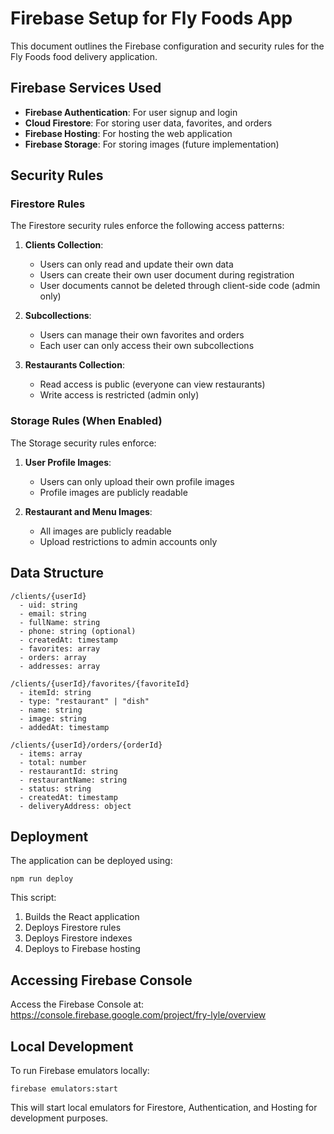 # Firebase Setup for Fly Foods App

This document outlines the Firebase configuration and security rules for the Fly Foods food delivery application.

## Firebase Services Used

- **Firebase Authentication**: For user signup and login
- **Cloud Firestore**: For storing user data, favorites, and orders
- **Firebase Hosting**: For hosting the web application
- **Firebase Storage**: For storing images (future implementation)

## Security Rules

### Firestore Rules

The Firestore security rules enforce the following access patterns:

1. **Clients Collection**:
   - Users can only read and update their own data
   - Users can create their own user document during registration
   - User documents cannot be deleted through client-side code (admin only)

2. **Subcollections**:
   - Users can manage their own favorites and orders
   - Each user can only access their own subcollections

3. **Restaurants Collection**:
   - Read access is public (everyone can view restaurants)
   - Write access is restricted (admin only)

### Storage Rules (When Enabled)

The Storage security rules enforce:

1. **User Profile Images**:
   - Users can only upload their own profile images
   - Profile images are publicly readable

2. **Restaurant and Menu Images**:
   - All images are publicly readable
   - Upload restrictions to admin accounts only

## Data Structure

```
/clients/{userId}
  - uid: string
  - email: string
  - fullName: string
  - phone: string (optional)
  - createdAt: timestamp
  - favorites: array
  - orders: array
  - addresses: array

/clients/{userId}/favorites/{favoriteId}
  - itemId: string
  - type: "restaurant" | "dish"
  - name: string
  - image: string
  - addedAt: timestamp

/clients/{userId}/orders/{orderId}
  - items: array
  - total: number
  - restaurantId: string
  - restaurantName: string
  - status: string
  - createdAt: timestamp
  - deliveryAddress: object
```

## Deployment

The application can be deployed using:

```
npm run deploy
```

This script:
1. Builds the React application
2. Deploys Firestore rules
3. Deploys Firestore indexes
4. Deploys to Firebase hosting

## Accessing Firebase Console

Access the Firebase Console at: https://console.firebase.google.com/project/fry-lyle/overview

## Local Development

To run Firebase emulators locally:

```
firebase emulators:start
```

This will start local emulators for Firestore, Authentication, and Hosting for development purposes. 